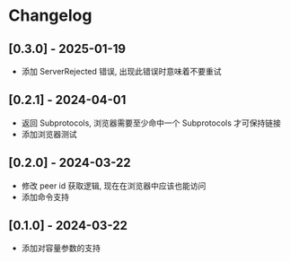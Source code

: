 # Changelog

## [0.3.0] - 2025-01-19

- 添加 ServerRejected 错误, 出现此错误时意味着不要重试

## [0.2.1] - 2024-04-01

- 返回 Subprotocols, 浏览器需要至少命中一个 Subprotocols 才可保持链接
- 添加浏览器测试

## [0.2.0] - 2024-03-22

- 修改 peer id 获取逻辑, 现在在浏览器中应该也能访问
- 添加命令支持

## [0.1.0] - 2024-03-22

- 添加对容量参数的支持
